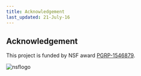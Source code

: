 ```yaml
---
title: Acknowledgement
last_updated: 21-July-16
---
```


## Acknowledgement

This project is funded by NSF award [PGRP-1546879](http://www.nsf.gov/awardsearch/showAward.do?AwardNumber=1546879).

<img title="nsflogo" src="plantsecretome/NSF_Logo.jpg"><img/>

